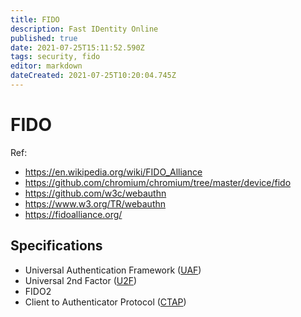 ```yaml
---
title: FIDO
description: Fast IDentity Online
published: true
date: 2021-07-25T15:11:52.590Z
tags: security, fido
editor: markdown
dateCreated: 2021-07-25T10:20:04.745Z
---
```


# FIDO

Ref:

- https://en.wikipedia.org/wiki/FIDO_Alliance
- https://github.com/chromium/chromium/tree/master/device/fido
- https://github.com/w3c/webauthn
- https://www.w3.org/TR/webauthn
- https://fidoalliance.org/

## Specifications

- Universal Authentication Framework ([UAF]())
- Universal 2nd Factor ([U2F]())
- FIDO2
- Client to Authenticator Protocol ([CTAP]())
